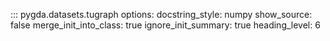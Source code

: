 ::: pygda.datasets.tugraph
    options:
      docstring_style: numpy
      show_source: false
      merge_init_into_class: true
      ignore_init_summary: true
      heading_level: 6

